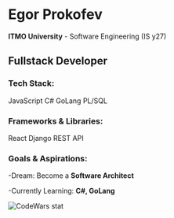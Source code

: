 <!DOCTYPE html>
<html lang="en">
<head>
    <meta charset="UTF-8">
    <meta name="viewport" content="width=device-width, initial-scale=1.0">
</head>
<body>
    <div class="container">
        <h1>Egor Prokofev</h1>
        <p><strong>ITMO University</strong> - Software Engineering (IS y27)</p>
        <h2>Fullstack Developer</h2>
        <h3>Tech Stack:</h3>
        <p>
            <span class="badge">JavaScript</span>
            <span class="badge">C#</span>
            <span class="badge">GoLang</span>
            <span class="badge">PL/SQL</span>
        </p>
        <h3>Frameworks & Libraries:</h3>
        <p>
            <span class="badge">React</span>
            <span class="badge">Django</span>
            <span class="badge">REST API</span>
        </p>
        <h3>Goals & Aspirations:</h3>
        <p>-Dream: Become a <strong>Software Architect</strong></p>
        <p>-Currently Learning: <strong>C#, GoLang</strong></p>
    </div>
</body>
</html>

![CodeWars stat](https://www.codewars.com/users/GreinoX/badges/large)
